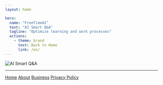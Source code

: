 ```yaml
---
layout: home

hero:
  name: "FreeTimeAI"
  text: "AI Smart Q&A"
  tagline: "Optimize learning and work processes"
  actions:
    - theme: brand
      text: Back to Home
      link: /en/
---
```


![AI Smart Q&A](https://pic.musictops.eu.org/2024/11/190f02077988a884263027284080a178.png)

---

<footer>
  <div class="footer-content">
    <nav>
      <a href="/en/">Home</a>
      <a href="/en/about">About</a>
      <a href="/en/business">Business</a>
      <a href="/en/privacy-policy">Privacy Policy</a>
    </nav>
  </div>
</footer> 